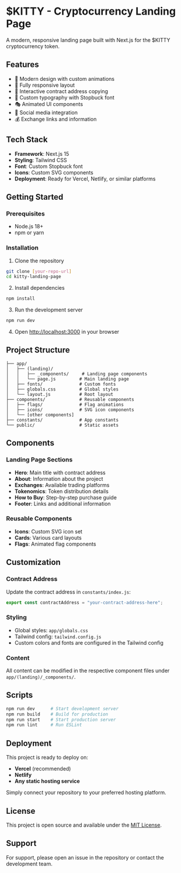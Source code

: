 # $KITTY - Cryptocurrency Landing Page

A modern, responsive landing page built with Next.js for the $KITTY cryptocurrency token.

## Features

- 🎨 Modern design with custom animations
- 📱 Fully responsive layout
- 🎯 Interactive contract address copying
- 🌟 Custom typography with Stopbuck font
- 🎭 Animated UI components
- 🔗 Social media integration
- 💰 Exchange links and information

## Tech Stack

- **Framework**: Next.js 15
- **Styling**: Tailwind CSS
- **Font**: Custom Stopbuck font
- **Icons**: Custom SVG components
- **Deployment**: Ready for Vercel, Netlify, or similar platforms

## Getting Started

### Prerequisites

- Node.js 18+ 
- npm or yarn

### Installation

1. Clone the repository
```bash
git clone [your-repo-url]
cd kitty-landing-page
```

2. Install dependencies
```bash
npm install
```

3. Run the development server
```bash
npm run dev
```

4. Open [http://localhost:3000](http://localhost:3000) in your browser

## Project Structure

```
├── app/
│   ├── (landing)/
│   │   ├── _components/     # Landing page components
│   │   └── page.js         # Main landing page
│   ├── fonts/              # Custom fonts
│   ├── globals.css         # Global styles
│   └── layout.js           # Root layout
├── components/             # Reusable components
│   ├── flags/              # Flag animations
│   ├── icons/              # SVG icon components
│   └── [other components]
├── constants/              # App constants
└── public/                 # Static assets
```

## Components

### Landing Page Sections
- **Hero**: Main title with contract address
- **About**: Information about the project
- **Exchanges**: Available trading platforms
- **Tokenomics**: Token distribution details
- **How to Buy**: Step-by-step purchase guide
- **Footer**: Links and additional information

### Reusable Components
- **Icons**: Custom SVG icon set
- **Cards**: Various card layouts
- **Flags**: Animated flag components

## Customization

### Contract Address
Update the contract address in `constants/index.js`:

```javascript
export const contractAddress = "your-contract-address-here";
```

### Styling
- Global styles: `app/globals.css`
- Tailwind config: `tailwind.config.js`
- Custom colors and fonts are configured in the Tailwind config

### Content
All content can be modified in the respective component files under `app/(landing)/_components/`.

## Scripts

```bash
npm run dev      # Start development server
npm run build    # Build for production
npm run start    # Start production server
npm run lint     # Run ESLint
```

## Deployment

This project is ready to deploy on:
- **Vercel** (recommended)
- **Netlify**
- **Any static hosting service**

Simply connect your repository to your preferred hosting platform.

## License

This project is open source and available under the [MIT License](LICENSE).

## Support

For support, please open an issue in the repository or contact the development team.
